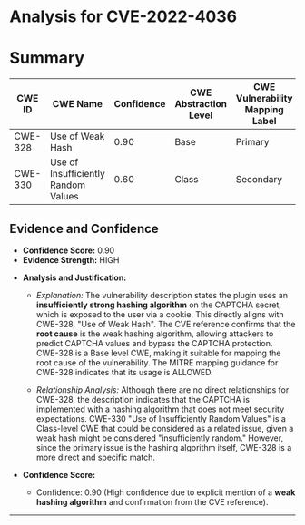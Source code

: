 # Analysis for CVE-2022-4036

# Summary
| CWE ID | CWE Name | Confidence | CWE Abstraction Level | CWE Vulnerability Mapping Label | CWE-Vulnerability Mapping Notes |
|---|---|---|---|---|---|
| CWE-328 | Use of Weak Hash | 0.90 | Base | Primary | Allowed |
| CWE-330 | Use of Insufficiently Random Values | 0.60 | Class | Secondary | Discouraged |

## Evidence and Confidence

*   **Confidence Score:** 0.90
*   **Evidence Strength:** HIGH

- **Analysis and Justification:**  
  - *Explanation:* The vulnerability description states the plugin uses an **insufficiently strong hashing algorithm** on the CAPTCHA secret, which is exposed to the user via a cookie. This directly aligns with CWE-328, "Use of Weak Hash". The CVE reference confirms that the **root cause** is the weak hashing algorithm, allowing attackers to predict CAPTCHA values and bypass the CAPTCHA protection. CWE-328 is a Base level CWE, making it suitable for mapping the root cause of the vulnerability. The MITRE mapping guidance for CWE-328 indicates that its usage is ALLOWED.

  - *Relationship Analysis:* Although there are no direct relationships for CWE-328, the description indicates that the CAPTCHA is implemented with a hashing algorithm that does not meet security expectations. CWE-330 "Use of Insufficiently Random Values" is a Class-level CWE that could be considered as a related issue, given a weak hash might be considered "insufficiently random." However, since the primary issue is the hashing algorithm itself, CWE-328 is a more direct and specific match.

- **Confidence Score:**  
  - Confidence: 0.90 (High confidence due to explicit mention of a **weak hashing algorithm** and confirmation from the CVE reference).

---